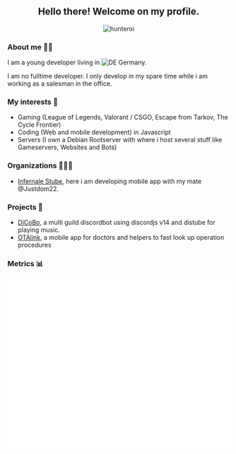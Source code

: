 <div align="center"> 
  <h2>Hello there! Welcome on my profile.</h2>
  <p><img src="https://komarev.com/ghpvc/?username=ballaual&label=Profile%20views&color=0e75b6&style=flat" alt="hunteroi" /></p>
</div>

<h3>About me 🧍‍♂</h3>

I am a young developer living in <img src="https://upload.wikimedia.org/wikipedia/en/b/ba/Flag_of_Germany.svg" alt="DE" width="16" height="16" /> Germany.</p>
I am no fulltime developer. I only develop in my spare time while i am working as a salesman in the office.

<h3>My interests 📝</h3>

- Gaming (League of Legends, Valorant / CSGO, Escape from Tarkov, The Cycle Frontier)
- Coding (Web and mobile development) in Javascript
- Servers (I own a Debian Rootserver with where i host several stuff like Gameservers, Websites and Bots)

<h3>Organizations 👨‍👧‍👦</h3>

- [Infernale Stube](https://github.com/Infernale-Stube), here i am developing mobile app with my mate @Justdom22.

<h3>Projects 📑</h3>

- [DiCoBo](https://github.com/ballaual/DiCoBo), a multi guild discordbot using discordjs v14 and distube for playing music.
- [OTAlink](https://github.com/Infernale-Stube/OTAlink), a mobile app for doctors and helpers to fast look up operation procedures

<h3>Metrics 📊</h3>

![Metrics](/github-metrics.svg)
